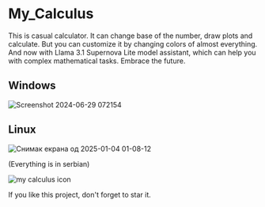 # My_Calculus
This is casual calculator. It can change base of the number, draw plots and calculate. But you can сustomize it by changing colors of almost everything. And now with Llama 3.1 Supernova Lite model assistant, which can help you with complex mathematical tasks. Embrace the future. 

## Windows

![Screenshot 2024-06-29 072154](https://github.com/Anonymous6598/My_Calculus/assets/121385046/4c0a8cc1-7bfb-402e-9267-cb2275c9fbc6)

## Linux

![Снимак екрана од 2025-01-04 01-08-12](https://github.com/user-attachments/assets/93ab1efc-90e8-447c-8813-3cce0c2b7178)


(Everything is in serbian)

![my calculus icon](https://github.com/Anonymous6598/My_Calculus/assets/121385046/ad97ac99-66fe-407b-a502-82bcc43fc4ea)

If you like this project, don't forget to star it.

